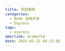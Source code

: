 ```yaml
---
title: 项目案例
categories:
  - Node 全栈开发
  - Express
tags:
  - express
abbrlink: dca0a754
date: 2023-05-22 08:22:05
---
```

